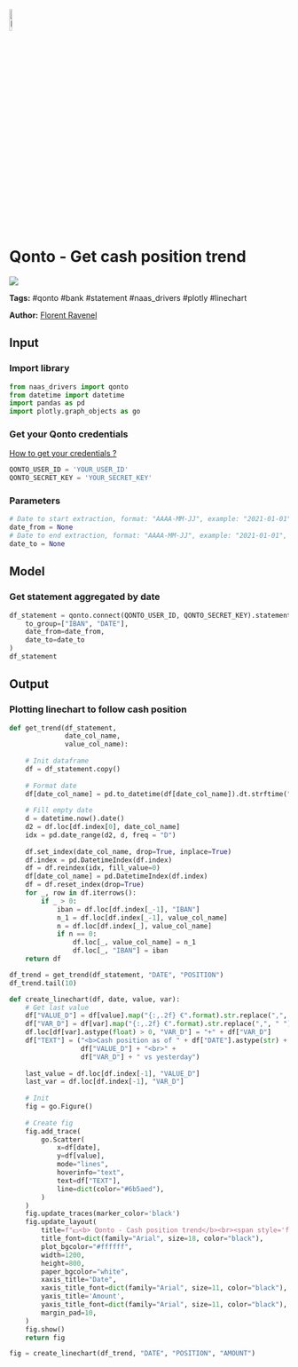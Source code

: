 <img width="10%" alt="Naas" src="https://landen.imgix.net/jtci2pxwjczr/assets/5ice39g4.png?w=160"/>

# Qonto - Get cash position trend
<a href="https://app.naas.ai/user-redirect/naas/downloader?url=https://raw.githubusercontent.com/jupyter-naas/awesome-notebooks/master/Qonto/Qonto_Get_cash_position_trend.ipynb" target="_parent"><img src="https://naasai-public.s3.eu-west-3.amazonaws.com/open_in_naas.svg"/></a>

**Tags:** #qonto #bank #statement #naas_drivers #plotly #linechart

**Author:** [Florent Ravenel](https://www.linkedin.com/in/florent-ravenel/)

## Input

### Import library


```python
from naas_drivers import qonto
from datetime import datetime
import pandas as pd
import plotly.graph_objects as go
```

### Get your Qonto credentials
<a href='https://www.notion.so/naas-official/Qonto-driver-Get-your-credentials-0cc97828b4e7467c8bfbcf704a77e5f4'>How to get your credentials ?</a>


```python
QONTO_USER_ID = 'YOUR_USER_ID'
QONTO_SECRET_KEY = 'YOUR_SECRET_KEY'
```

### Parameters


```python
# Date to start extraction, format: "AAAA-MM-JJ", example: "2021-01-01"
date_from = None
# Date to end extraction, format: "AAAA-MM-JJ", example: "2021-01-01", default = now
date_to = None
```

## Model

### Get statement aggregated by date


```python
df_statement = qonto.connect(QONTO_USER_ID, QONTO_SECRET_KEY).statements.get(
    to_group=["IBAN", "DATE"],
    date_from=date_from,
    date_to=date_to
)
df_statement
```

## Output

### Plotting linechart to follow cash position


```python
def get_trend(df_statement,
              date_col_name,
              value_col_name):
    
    # Init dataframe
    df = df_statement.copy()
    
    # Format date
    df[date_col_name] = pd.to_datetime(df[date_col_name]).dt.strftime("%Y-%m-%d")
    
    # Fill empty date
    d = datetime.now().date()
    d2 = df.loc[df.index[0], date_col_name]
    idx = pd.date_range(d2, d, freq = "D")
    
    df.set_index(date_col_name, drop=True, inplace=True)
    df.index = pd.DatetimeIndex(df.index)
    df = df.reindex(idx, fill_value=0)
    df[date_col_name] = pd.DatetimeIndex(df.index)
    df = df.reset_index(drop=True)
    for _, row in df.iterrows():
        if _ > 0:
            iban = df.loc[df.index[_-1], "IBAN"]
            n_1 = df.loc[df.index[_-1], value_col_name]
            n = df.loc[df.index[_], value_col_name]
            if n == 0:
                df.loc[_, value_col_name] = n_1
                df.loc[_, "IBAN"] = iban
    return df

df_trend = get_trend(df_statement, "DATE", "POSITION")
df_trend.tail(10)
```


```python
def create_linechart(df, date, value, var):    
    # Get last value
    df["VALUE_D"] = df[value].map("{:,.2f} €".format).str.replace(",", " ")
    df["VAR_D"] = df[var].map("{:,.2f} €".format).str.replace(",", " ")
    df.loc[df[var].astype(float) > 0, "VAR_D"] = "+" + df["VAR_D"]
    df["TEXT"] = ("<b>Cash position as of " + df["DATE"].astype(str) + " : </b>" + 
                  df["VALUE_D"] + "<br>" + 
                  df["VAR_D"] + " vs yesterday")
    
    last_value = df.loc[df.index[-1], "VALUE_D"]
    last_var = df.loc[df.index[-1], "VAR_D"]
    
    # Init
    fig = go.Figure()
    
    # Create fig
    fig.add_trace(
        go.Scatter(
            x=df[date],
            y=df[value],
            mode="lines",
            hoverinfo="text",
            text=df["TEXT"],
            line=dict(color="#6b5aed"),
        )
    )
    fig.update_traces(marker_color='black')
    fig.update_layout(
        title=f"💵<b> Qonto - Cash position trend</b><br><span style='font-size: 13px;'>Last position : {last_value} ({last_var} vs yesterday)</span>",
        title_font=dict(family="Arial", size=18, color="black"),
        plot_bgcolor="#ffffff",
        width=1200,
        height=800,
        paper_bgcolor="white",
        xaxis_title="Date",
        xaxis_title_font=dict(family="Arial", size=11, color="black"),
        yaxis_title='Amount',
        yaxis_title_font=dict(family="Arial", size=11, color="black"),
        margin_pad=10,
    )
    fig.show()
    return fig

fig = create_linechart(df_trend, "DATE", "POSITION", "AMOUNT")
```


```python

```
